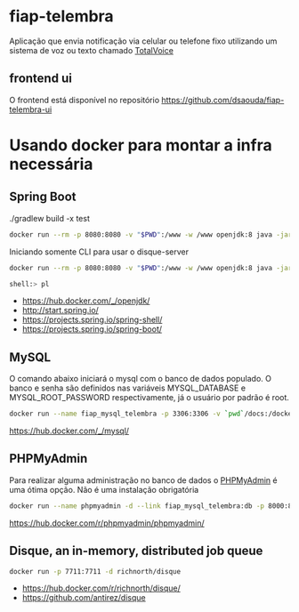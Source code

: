 # fiap-telembra

Aplicação que envia notificação via celular ou telefone fixo utilizando um sistema de voz ou texto chamado [TotalVoice](http://www.totalvoice.com.br)

## frontend ui

O frontend está disponível no repositório https://github.com/dsaouda/fiap-telembra-ui

# Usando docker para montar a infra necessária

## Spring Boot

./gradlew build -x test

```bash
docker run --rm -p 8080:8080 -v "$PWD":/www -w /www openjdk:8 java -jar build/libs/fiap-telembra-1.0.0.jar
```

Iniciando somente CLI para usar o disque-server

```bash
docker run --rm -p 8080:8080 -v "$PWD":/www -w /www openjdk:8 java -jar build/libs/fiap-telembra-1.0.0.jar cli
```

```bash
shell:> pl
```

 - https://hub.docker.com/_/openjdk/
 - http://start.spring.io/
 - https://projects.spring.io/spring-shell/
 - https://projects.spring.io/spring-boot/

## MySQL

O comando abaixo iniciará o mysql com o banco de dados populado. O banco e senha são definidos nas variáveis MYSQL_DATABASE e MYSQL_ROOT_PASSWORD respectivamente, já o usuário por padrão é root.

```bash
docker run --name fiap_mysql_telembra -p 3306:3306 -v `pwd`/docs:/docker-entrypoint-initdb.d/ -e MYSQL_DATABASE=fiap_telembra -e MYSQL_ROOT_PASSWORD=dsaouda -d mysql
```

https://hub.docker.com/_/mysql/

## PHPMyAdmin

Para realizar alguma administração no banco de dados o [PHPMyAdmin](https://www.phpmyadmin.net/) é uma ótima opção. Não é uma instalação obrigatória

```bash
docker run --name phpmyadmin -d --link fiap_mysql_telembra:db -p 8000:80 phpmyadmin/phpmyadmin
```
https://hub.docker.com/r/phpmyadmin/phpmyadmin/

## Disque, an in-memory, distributed job queue

```bash
docker run -p 7711:7711 -d richnorth/disque
```

 - https://hub.docker.com/r/richnorth/disque/
 - https://github.com/antirez/disque
